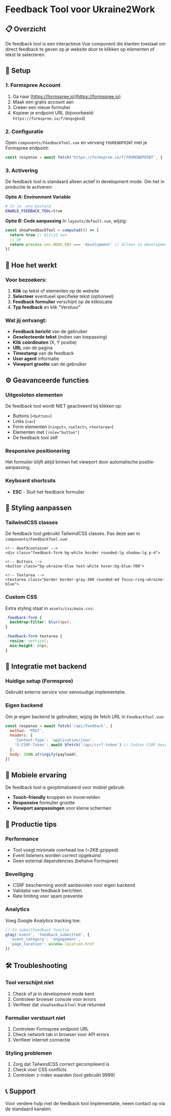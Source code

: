 # Feedback Tool voor Ukraine2Work

## 📋 Overzicht

De feedback tool is een interactieve Vue component die klanten toestaat om direct feedback te geven op je website door te klikken op elementen of tekst te selecteren.

## 🔧 Setup

### 1. Formspree Account
1. Ga naar [https://formspree.io](https://formspree.io)
2. Maak een gratis account aan
3. Creëer een nieuw formulier
4. Kopieer je endpoint URL (bijvoorbeeld: `https://formspree.io/f/mnqvgbxd`)

### 2. Configuratie
Open `components/FeedbackTool.vue` en vervang `YOURENDPOINT` met je Formspree endpoint:

```javascript
const response = await fetch('https://formspree.io/f/YOURENDPOINT', {
```

### 3. Activering
De feedback tool is standaard alleen actief in development mode. Om het in productie te activeren:

**Optie A: Environment Variable**
```bash
# In je .env bestand
ENABLE_FEEDBACK_TOOL=true
```

**Optie B: Code aanpassing**
In `layouts/default.vue`, wijzig:
```javascript
const showFeedbackTool = computed(() => {
  return true // Altijd aan
  // OF
  return process.env.NODE_ENV === 'development' // Alleen in development
})
```

## 🎯 Hoe het werkt

### Voor bezoekers:
1. **Klik** op tekst of elementen op de website
2. **Selecteer** eventueel specifieke tekst (optioneel)
3. **Feedback formulier** verschijnt op de kliklocatie
4. **Typ feedback** en klik "Verstuur"

### Wat jij ontvangt:
- **Feedback bericht** van de gebruiker
- **Geselecteerde tekst** (indien van toepassing)
- **Klik coördinaten** (X, Y positie)
- **URL** van de pagina
- **Timestamp** van de feedback
- **User agent** informatie
- **Viewport grootte** van de gebruiker

## ⚙️ Geavanceerde functies

### Uitgesloten elementen
De feedback tool wordt NIET geactiveerd bij klikken op:
- Buttons (`<button>`)
- Links (`<a>`)
- Form elementen (`<input>`, `<select>`, `<textarea>`)
- Elementen met `[role="button"]`
- De feedback tool zelf

### Responsive positionering
Het formulier blijft altijd binnen het viewport door automatische positie-aanpassing.

### Keyboard shortcuts
- **ESC** - Sluit het feedback formulier

## 🎨 Styling aanpassen

### TailwindCSS classes
De feedback tool gebruikt TailwindCSS classes. Pas deze aan in `components/FeedbackTool.vue`:

```vue
<!-- Hoofdcontainer -->
<div class="feedback-form bg-white border rounded-lg shadow-lg p-4">

<!-- Buttons -->
<button class="bg-ukraine-blue text-white hover:bg-blue-700">

<!-- Textarea -->
<textarea class="border border-gray-300 rounded-md focus:ring-ukraine-blue">
```

### Custom CSS
Extra styling staat in `assets/css/main.css`:

```css
.feedback-form {
  backdrop-filter: blur(4px);
}

.feedback-form textarea {
  resize: vertical;
  min-height: 80px;
}
```

## 🔄 Integratie met backend

### Huidige setup (Formspree)
Gebruikt externe service voor eenvoudige implementatie.

### Eigen backend
Om je eigen backend te gebruiken, wijzig de fetch URL in `FeedbackTool.vue`:

```javascript
const response = await fetch('/api/feedback', {
  method: 'POST',
  headers: { 
    'Content-Type': 'application/json',
    'X-CSRF-Token': await $fetch('/api/csrf-token') // Indien CSRF bescherming
  },
  body: JSON.stringify(payload),
})
```

## 📱 Mobiele ervaring

De feedback tool is geoptimaliseerd voor mobiel gebruik:
- **Touch-friendly** knoppen en invoervelden
- **Responsive** formulier grootte
- **Viewport aanpassingen** voor kleine schermen

## 🚀 Productie tips

### Performance
- Tool voegt minimale overhead toe (~2KB gzipped)
- Event listeners worden correct opgekuind
- Geen external dependencies (behalve Formspree)

### Beveiliging
- CSRF bescherming wordt aanbevolen voor eigen backend
- Validatie van feedback berichten
- Rate limiting voor spam preventie

### Analytics
Voeg Google Analytics tracking toe:

```javascript
// In submitFeedback functie
gtag('event', 'feedback_submitted', {
  'event_category': 'engagement',
  'page_location': window.location.href
})
```

## 🛠️ Troubleshooting

### Tool verschijnt niet
1. Check of je in development mode bent
2. Controleer browser console voor errors
3. Verifieer dat `showFeedbackTool` true returned

### Formulier verstuurt niet
1. Controleer Formspree endpoint URL
2. Check network tab in browser voor API errors
3. Verifieer internet connectie

### Styling problemen
1. Zorg dat TailwindCSS correct gecompileerd is
2. Check voor CSS conflicts
3. Controleer z-index waarden (tool gebruikt 9999)

## 📞 Support

Voor verdere hulp met de feedback tool implementatie, neem contact op via de standaard kanalen.
